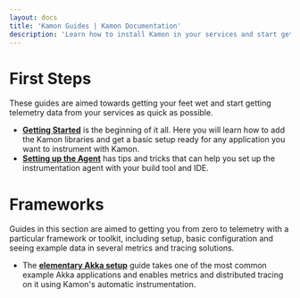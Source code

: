 ```yaml
---
layout: docs
title: 'Kamon Guides | Kamon Documentation'
description: 'Learn how to install Kamon in your services and start getting telemetry data out of it'
---
```


First Steps
===========

These guides are aimed towards getting your feet wet and start getting telemetry data from your services as quick as
possible.

- [**Getting Started**][getting-started] is the beginning of it all. Here you will learn how to add the Kamon
  libraries and get a basic setup ready for any application you want to instrument with Kamon.
- [**Setting up the Agent**][setting-up-the-agent] has tips and tricks that can help you set up the instrumentation agent
  with your build tool and IDE.


Frameworks
==========

Guides in this section are aimed to getting you from zero to telemetry with a particular framework or toolkit, including
setup, basic configuration and seeing example data in several metrics and tracing solutions.

- The [**elementary Akka setup**][elementary-akka] guide takes one of the most common example Akka applications and
  enables metrics and distributed tracing on it using Kamon's automatic instrumentation.




[getting-started]: ./getting-started/
[setting-up-the-agent]: ./setting-up-the-agent/
[elementary-akka]: ./frameworks/elementary-akka-setup/
